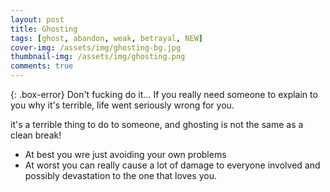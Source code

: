 ```yaml
---
layout: post
title: Ghosting
tags: [ghost, abandon, weak, betrayal, NEW]
cover-img: /assets/img/ghosting-bg.jpg
thumbnail-img: /assets/img/ghosting.png
comments: true
---
```

{: .box-error}
Don't fucking do it... If you really need someone to explain to you why it's terrible, life went seriously wrong for you.
   
it's a terrible thing to do to someone, and ghosting is not the same as a clean break!
* At best you wre just avoiding your own problems
* At worst you can really cause a lot of damage to everyone involved and possibly devastation to the one that loves you.
